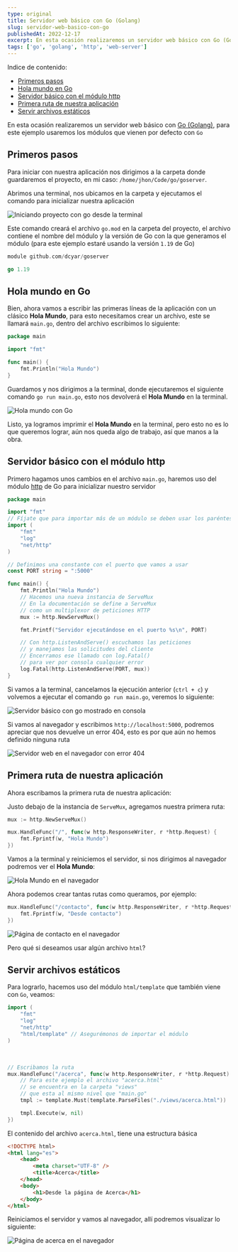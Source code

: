 ```yaml
---
type: original
title: Servidor web básico con Go (Golang)
slug: servidor-web-basico-con-go
publishedAt: 2022-12-17
excerpt: En esta ocasión realizaremos un servidor web básico con Go (Golang), para este ejemplo usaremos los módulos que vienen por defecto con Go
tags: ['go', 'golang', 'http', 'web-server']
---
```

<div class="indice">
Indice de contenido:

- [Primeros pasos](#primeros-pasos "Primeros pasos")
- [Hola mundo en Go](#hola-mundo-en-go "Hola mundo en Go")
- [Servidor básico con el módulo http](#servidor-básico-con-el-módulo-http "Servidor básico con el módulo http")
- [Primera ruta de nuestra aplicación](#primera-ruta-de-nuestra-aplicación "Primera ruta de nuestra aplicación")
- [Servir archivos estáticos](#servir-archivos-estáticos "Servir archivos estáticos")
</div>

En esta ocasión realizaremos un servidor web básico con <a href="https://go.dev/" target="_blank" title="Página de Golang" rel="nofollow">Go (Golang)</a>, para este ejemplo usaremos los módulos que vienen por defecto con `Go`

## Primeros pasos

Para iniciar con nuestra aplicación nos dirigimos a la carpeta donde guardaremos el proyecto, en mi caso: `/home/jhon/Code/go/goserver`.

Abrimos una terminal, nos ubicamos en la carpeta y ejecutamos el comando para inicializar nuestra aplicación

![Iniciando proyecto con go desde la terminal](/images/go-crud-mongodb/go-mod-init.webp "Iniciando proyecto con go desde la terminal")

Este comando creará el archivo `go.mod` en la carpeta del proyecto, el archivo contiene el nombre del módulo y la versión de Go con la que generamos el módulo (para este ejemplo estaré usando la versión `1.19` de Go)

```go title="go.mod"
module github.com/dcyar/goserver

go 1.19
```

## Hola mundo en Go

Bien, ahora vamos a escribir las primeras líneas de la aplicación con un clásico **Hola Mundo**, para esto necesitamos crear un archivo, este se llamará `main.go`, dentro del archivo escribimos lo siguiente:

```go title="main.go"
package main

import "fmt"

func main() {
    fmt.Println("Hola Mundo")
}
```

Guardamos y nos dirigimos a la terminal, donde ejecutaremos el siguiente comando `go run main.go`, esto nos devolverá el **Hola Mundo** en la terminal.

![Hola mundo con Go](/images/go-crud-mongodb/hola-mundo.webp "Hola mundo con Go")

Listo, ya logramos imprimir el **Hola Mundo** en la terminal, pero esto no es lo que queremos lograr, aún nos queda algo de trabajo, así que manos a la obra.

## Servidor básico con el módulo http

Primero hagamos unos cambios en el archivo `main.go`, haremos uso del módulo <a href="https://pkg.go.dev/net/http" target="_blank" title="Módulo http" rel="nofollow">http</a> de Go para inicializar nuestro servidor

```go title="main.go" del={3, 15} ins={4-9, 12, 16-27}
package main

import "fmt"
// Fíjate que para importar más de un módulo se deben usar los paréntesis
import (
	"fmt"
	"log"
	"net/http"
)

// Definimos una constante con el puerto que vamos a usar
const PORT string = ":5000"

func main() {
    fmt.Println("Hola Mundo")
    // Hacemos una nueva instancia de ServeMux
    // En la documentación se define a ServeMux
    // como un multiplexor de peticiones HTTP
    mux := http.NewServeMux()

    fmt.Printf("Servidor ejecutándose en el puerto %s\n", PORT)

    // Con http.ListenAndServe() escuchamos las peticiones
    // y manejamos las solicitudes del cliente
    // Encerramos ese llamado con log.Fatal()
    // para ver por consola cualquier error
    log.Fatal(http.ListenAndServe(PORT, mux))
}
```

Si vamos a la terminal, cancelamos la ejecución anterior (`ctrl + c`) y volvemos a ejecutar el comando `go run main.go`, veremos lo siguiente:

![Servidor básico con go mostrado en consola](/images/go-crud-mongodb/basic-http.webp "Servidor básico con go mostrado en consola")

Si vamos al navegador y escribimos `http://localhost:5000`, podremos apreciar que nos devuelve un error 404, esto es por que aún no hemos definido ninguna ruta

![Servidor web en el navegador con error 404](/images/go-crud-mongodb/basic-http-web.webp "Servidor web en el navegador con error 404")

## Primera ruta de nuestra aplicación

Ahora escribamos la primera ruta de nuestra aplicación:

Justo debajo de la instancia de `ServeMux`, agregamos nuestra primera ruta:

```go title="main.go"
mux := http.NewServeMux()

mux.HandleFunc("/", func(w http.ResponseWriter, r *http.Request) {
    fmt.Fprintf(w, "Hola Mundo")
})
```

Vamos a la terminal y reiniciemos el servidor, si nos dirigimos al navegador podremos ver el **Hola Mundo**:

![Hola Mundo en el navegador](/images/go-crud-mongodb/hola-mundo-web.webp "Hola Mundo en el navegador")

Ahora podemos crear tantas rutas como queramos, por ejemplo:

```go title="main.go"
mux.HandleFunc("/contacto", func(w http.ResponseWriter, r *http.Request) {
    fmt.Fprintf(w, "Desde contacto")
})
```

![Página de contacto en el navegador](/images/go-crud-mongodb/contacto-web.webp "Página de contacto en el navegador")

Pero qué si deseamos usar algún archivo `html`?

## Servir archivos estáticos

Para lograrlo, hacemos uso del módulo `html/template` que también viene con `Go`, veamos:

```go title="main.go" ins={5}
import (
	"fmt"
	"log"
	"net/http"
	"html/template" // Asegurémonos de importar el módulo
)
```

<br />

```go title="main.go"
// Escribamos la ruta
mux.HandleFunc("/acerca", func(w http.ResponseWriter, r *http.Request) {
    // Para este ejemplo el archivo "acerca.html"
    // se encuentra en la carpeta "views"
    // que esta al mismo nivel que "main.go"
    tmpl := template.Must(template.ParseFiles("./views/acerca.html"))

    tmpl.Execute(w, nil)
})
```

El contenido del archivo `acerca.html`, tiene una estructura básica

```html title="acerca.html"
<!DOCTYPE html>
<html lang="es">
    <head>
        <meta charset="UTF-8" />
        <title>Acerca</title>
    </head>
    <body>
        <h1>Desde la página de Acerca</h1>
    </body>
</html>
```

Reiniciamos el servidor y vamos al navegador, allí podremos visualizar lo siguiente:

![Página de acerca en el navegador](/images/go-crud-mongodb/acerca-web.webp "Página de acerca en el navegador")

<!-- Listo, en siguientes artículos estaremos viendo como enviar información al template, procesar formularios y almacenar registros en bases de datos como `MongoDb` o `Mysql`. -->
